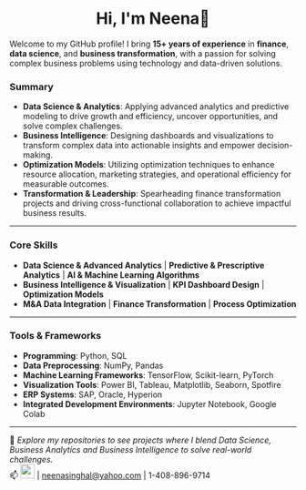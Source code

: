 <h1 align="center">Hi, I'm Neena👋</h1>

Welcome to my GitHub profile! I bring **15+ years of experience** in **finance**, **data science**, and **business transformation**, with a passion for solving complex business problems using technology and data-driven solutions.

### **Summary**
- **Data Science & Analytics**: Applying advanced analytics and predictive modeling to drive growth and efficiency, uncover opportunities, and solve complex challenges.
- **Business Intelligence**: Designing dashboards and visualizations to transform complex data into actionable insights and empower decision-making.
- **Optimization Models**: Utilizing optimization techniques to enhance resource allocation, marketing strategies, and operational efficiency for measurable outcomes.
- **Transformation & Leadership**: Spearheading finance transformation projects and driving cross-functional collaboration to achieve impactful business results.
---
### **Core Skills**
- **Data Science & Advanced Analytics** | **Predictive & Prescriptive Analytics** | **AI & Machine Learning Algorithms**  
- **Business Intelligence & Visualization** | **KPI Dashboard Design** | **Optimization Models**  
- **M&A Data Integration** | **Finance Transformation** | **Process Optimization**  
---
### **Tools & Frameworks**
- **Programming**: Python, SQL  
- **Data Preprocessing**: NumPy, Pandas  
- **Machine Learning Frameworks**: TensorFlow, Scikit-learn, PyTorch  
- **Visualization Tools**: Power BI, Tableau, Matplotlib, Seaborn, Spotfire  
- **ERP Systems**: SAP, Oracle, Hyperion  
- **Integrated Development Environments**: Jupyter Notebook, Google Colab  
---
🌟 _Explore my repositories to see projects where I blend Data Science, Business Analytics and Business Intelligence to solve real-world challenges._  
📫 _<a href="https://www.linkedin.com/in/neenasinghal/"><img src="https://img.shields.io/badge/linkedin-%230077B5.svg?&style=for-the-badge&logo=linkedin&logoColor=white" height=25></a>_ | neenasinghal@yahoo.com | 1-408-896-9714

